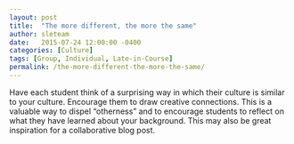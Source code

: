```yaml
---
layout: post
title:  "The more different, the more the same"
author: sleteam
date:   2015-07-24 12:00:00 -0400
categories: [Culture]
tags: [Group, Individual, Late-in-Course]
permalink: /the-more-different-the-more-the-same/
---
```

Have each student think of a surprising way in which their culture is similar to your culture. Encourage them to draw creative connections. This is a valuable way to dispel “otherness” and to encourage students to reflect on what they have learned about your background. This may also be great inspiration for a collaborative blog post.